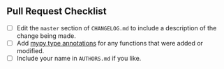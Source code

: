 ## Pull Request Checklist

- [ ] Edit the `master` section of `CHANGELOG.md` to include a description of
  the change being made.
- [ ] Add [mypy type
  annotations](https://certbot.eff.org/docs/contributing.html#mypy-type-annotations)
  for any functions that were added or modified.
- [ ] Include your name in `AUTHORS.md` if you like.
